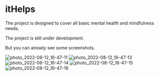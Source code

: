 # itHelps
The project is designed to cover all basic mental health and mindfulness needs. 

The project is still under development. 

But you can already see some screenshots.

![photo_2022-08-12_16-47-11](https://user-images.githubusercontent.com/63496492/184366883-b38a5b69-189c-486f-b682-8348fba7d3b8.jpg)
![photo_2022-08-12_16-47-13](https://user-images.githubusercontent.com/63496492/184366882-ab9e99e1-33c4-41f1-902d-a8ed554c7311.jpg)
![photo_2022-08-12_16-47-14](https://user-images.githubusercontent.com/63496492/184366873-1e333539-b525-4485-92d9-e003350b46e4.jpg)
![photo_2022-08-12_16-47-15](https://user-images.githubusercontent.com/63496492/184366885-cdb6923f-daf6-4e30-a993-8c960cdeb453.jpg)
![photo_2022-08-12_16-47-16](https://user-images.githubusercontent.com/63496492/184366884-7fd96f64-e676-4ffb-a3ac-2fd710c68302.jpg)
